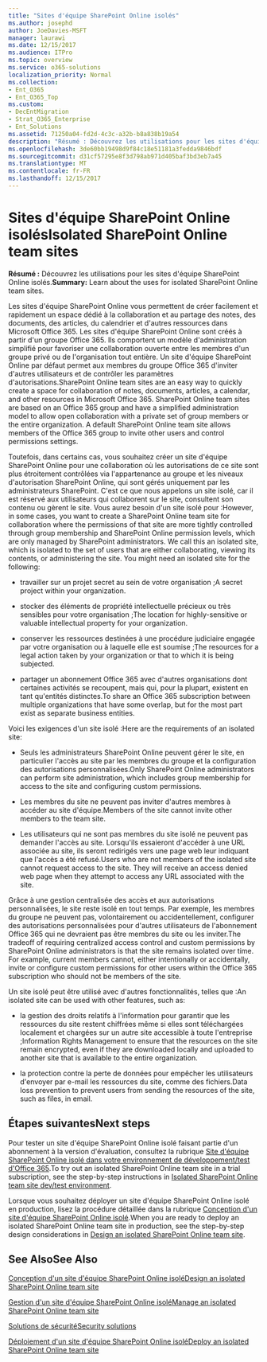 ```yaml
---
title: "Sites d'équipe SharePoint Online isolés"
ms.author: josephd
author: JoeDavies-MSFT
manager: laurawi
ms.date: 12/15/2017
ms.audience: ITPro
ms.topic: overview
ms.service: o365-solutions
localization_priority: Normal
ms.collection:
- Ent_O365
- Ent_O365_Top
ms.custom:
- DecEntMigration
- Strat_O365_Enterprise
- Ent_Solutions
ms.assetid: 71250a04-fd2d-4c3c-a32b-b8a838b19a54
description: "Résumé : Découvrez les utilisations pour les sites d'équipe SharePoint Online isolés."
ms.openlocfilehash: 3de60bb19498d9f84c18e51181a3fedda9846bdf
ms.sourcegitcommit: d31cf57295e8f3d798ab971d405baf3bd3eb7a45
ms.translationtype: MT
ms.contentlocale: fr-FR
ms.lasthandoff: 12/15/2017
---
```

# <a name="isolated-sharepoint-online-team-sites"></a><span data-ttu-id="6b5c3-103">Sites d'équipe SharePoint Online isolés</span><span class="sxs-lookup"><span data-stu-id="6b5c3-103">Isolated SharePoint Online team sites</span></span>

 <span data-ttu-id="6b5c3-104">**Résumé :** Découvrez les utilisations pour les sites d'équipe SharePoint Online isolés.</span><span class="sxs-lookup"><span data-stu-id="6b5c3-104">**Summary:** Learn about the uses for isolated SharePoint Online team sites.</span></span>
  
<span data-ttu-id="6b5c3-p101">Les sites d'équipe SharePoint Online vous permettent de créer facilement et rapidement un espace dédié à la collaboration et au partage des notes, des documents, des articles, du calendrier et d'autres ressources dans Microsoft Office 365. Les sites d'équipe SharePoint Online sont créés à partir d'un groupe Office 365. Ils comportent un modèle d'administration simplifié pour favoriser une collaboration ouverte entre les membres d'un groupe privé ou de l'organisation tout entière. Un site d'équipe SharePoint Online par défaut permet aux membres du groupe Office 365 d'inviter d'autres utilisateurs et de contrôler les paramètres d'autorisations.</span><span class="sxs-lookup"><span data-stu-id="6b5c3-p101">SharePoint Online team sites are an easy way to quickly create a space for collaboration of notes, documents, articles, a calendar, and other resources in Microsoft Office 365. SharePoint Online team sites are based on an Office 365 group and have a simplified administration model to allow open collaboration with a private set of group members or the entire organization. A default SharePoint Online team site allows members of the Office 365 group to invite other users and control permissions settings.</span></span>
  
<span data-ttu-id="6b5c3-p102">Toutefois, dans certains cas, vous souhaitez créer un site d'équipe SharePoint Online pour une collaboration où les autorisations de ce site sont plus étroitement contrôlées via l'appartenance au groupe et les niveaux d'autorisation SharePoint Online, qui sont gérés uniquement par les administrateurs SharePoint. C'est ce que nous appelons un site isolé, car il est réservé aux utilisateurs qui collaborent sur le site, consultent son contenu ou gèrent le site. Vous aurez besoin d'un site isolé pour :</span><span class="sxs-lookup"><span data-stu-id="6b5c3-p102">However, in some cases, you want to create a SharePoint Online team site for collaboration where the permissions of that site are more tightly controlled through group membership and SharePoint Online permission levels, which are only managed by SharePoint administrators. We call this an isolated site, which is isolated to the set of users that are either collaborating, viewing its contents, or administering the site. You might need an isolated site for the following:</span></span>
  
- <span data-ttu-id="6b5c3-111">travailler sur un projet secret au sein de votre organisation ;</span><span class="sxs-lookup"><span data-stu-id="6b5c3-111">A secret project within your organization.</span></span>
    
- <span data-ttu-id="6b5c3-112">stocker des éléments de propriété intellectuelle précieux ou très sensibles pour votre organisation ;</span><span class="sxs-lookup"><span data-stu-id="6b5c3-112">The location for highly-sensitive or valuable intellectual property for your organization.</span></span>
    
- <span data-ttu-id="6b5c3-113">conserver les ressources destinées à une procédure judiciaire engagée par votre organisation ou à laquelle elle est soumise ;</span><span class="sxs-lookup"><span data-stu-id="6b5c3-113">The resources for a legal action taken by your organization or that to which it is being subjected.</span></span>
    
- <span data-ttu-id="6b5c3-114">partager un abonnement Office 365 avec d'autres organisations dont certaines activités se recoupent, mais qui, pour la plupart, existent en tant qu'entités distinctes.</span><span class="sxs-lookup"><span data-stu-id="6b5c3-114">To share an Office 365 subscription between multiple organizations that have some overlap, but for the most part exist as separate business entities.</span></span>
    
<span data-ttu-id="6b5c3-115">Voici les exigences d'un site isolé :</span><span class="sxs-lookup"><span data-stu-id="6b5c3-115">Here are the requirements of an isolated site:</span></span>
  
- <span data-ttu-id="6b5c3-116">Seuls les administrateurs SharePoint Online peuvent gérer le site, en particulier l'accès au site par les membres du groupe et la configuration des autorisations personnalisées.</span><span class="sxs-lookup"><span data-stu-id="6b5c3-116">Only SharePoint Online administrators can perform site administration, which includes group membership for access to the site and configuring custom permissions.</span></span>
    
- <span data-ttu-id="6b5c3-117">Les membres du site ne peuvent pas inviter d'autres membres à accéder au site d'équipe.</span><span class="sxs-lookup"><span data-stu-id="6b5c3-117">Members of the site cannot invite other members to the team site.</span></span>
    
- <span data-ttu-id="6b5c3-p103">Les utilisateurs qui ne sont pas membres du site isolé ne peuvent pas demander l'accès au site. Lorsqu'ils essaieront d'accéder à une URL associée au site, ils seront redirigés vers une page web leur indiquant que l'accès a été refusé.</span><span class="sxs-lookup"><span data-stu-id="6b5c3-p103">Users who are not members of the isolated site cannot request access to the site. They will receive an access denied web page when they attempt to access any URL associated with the site.</span></span>
    
<span data-ttu-id="6b5c3-p104">Grâce à une gestion centralisée des accès et aux autorisations personnalisées, le site reste isolé en tout temps. Par exemple, les membres du groupe ne peuvent pas, volontairement ou accidentellement, configurer des autorisations personnalisées pour d'autres utilisateurs de l'abonnement Office 365 qui ne devraient pas être membres du site ou les inviter.</span><span class="sxs-lookup"><span data-stu-id="6b5c3-p104">The tradeoff of requiring centralized access control and custom permissions by SharePoint Online administrators is that the site remains isolated over time. For example, current members cannot, either intentionally or accidentally, invite or configure custom permissions for other users within the Office 365 subscription who should not be members of the site.</span></span>
  
<span data-ttu-id="6b5c3-122">Un site isolé peut être utilisé avec d'autres fonctionnalités, telles que :</span><span class="sxs-lookup"><span data-stu-id="6b5c3-122">An isolated site can be used with other features, such as:</span></span>
  
- <span data-ttu-id="6b5c3-123">la gestion des droits relatifs à l'information pour garantir que les ressources du site restent chiffrées même si elles sont téléchargées localement et chargées sur un autre site accessible à toute l'entreprise ;</span><span class="sxs-lookup"><span data-stu-id="6b5c3-123">Information Rights Management to ensure that the resources on the site remain encrypted, even if they are downloaded locally and uploaded to another site that is available to the entire organization.</span></span>
    
- <span data-ttu-id="6b5c3-124">la protection contre la perte de données pour empêcher les utilisateurs d'envoyer par e-mail les ressources du site, comme des fichiers.</span><span class="sxs-lookup"><span data-stu-id="6b5c3-124">Data loss prevention to prevent users from sending the resources of the site, such as files, in email.</span></span>
    
## <a name="next-steps"></a><span data-ttu-id="6b5c3-125">Étapes suivantes</span><span class="sxs-lookup"><span data-stu-id="6b5c3-125">Next steps</span></span>

<span data-ttu-id="6b5c3-126">Pour tester un site d'équipe SharePoint Online isolé faisant partie d'un abonnement à la version d'évaluation, consultez la rubrique [Site d'équipe SharePoint Online isolé dans votre environnement de développement/test d'Office 365](isolated-sharepoint-online-team-site-dev-test-environment.md).</span><span class="sxs-lookup"><span data-stu-id="6b5c3-126">To try out an isolated SharePoint Online team site in a trial subscription, see the step-by-step instructions in [Isolated SharePoint Online team site dev/test environment](isolated-sharepoint-online-team-site-dev-test-environment.md).</span></span>
  
<span data-ttu-id="6b5c3-127">Lorsque vous souhaitez déployer un site d'équipe SharePoint Online isolé en production, lisez la procédure détaillée dans la rubrique [Conception d'un site d'équipe SharePoint Online isolé](design-an-isolated-sharepoint-online-team-site.md).</span><span class="sxs-lookup"><span data-stu-id="6b5c3-127">When you are ready to deploy an isolated SharePoint Online team site in production, see the step-by-step design considerations in [Design an isolated SharePoint Online team site](design-an-isolated-sharepoint-online-team-site.md).</span></span>
  
## <a name="see-also"></a><span data-ttu-id="6b5c3-128">See Also</span><span class="sxs-lookup"><span data-stu-id="6b5c3-128">See Also</span></span>

[<span data-ttu-id="6b5c3-129">Conception d'un site d'équipe SharePoint Online isolé</span><span class="sxs-lookup"><span data-stu-id="6b5c3-129">Design an isolated SharePoint Online team site</span></span>](design-an-isolated-sharepoint-online-team-site.md)
  
[<span data-ttu-id="6b5c3-130">Gestion d'un site d'équipe SharePoint Online isolé</span><span class="sxs-lookup"><span data-stu-id="6b5c3-130">Manage an isolated SharePoint Online team site</span></span>](manage-an-isolated-sharepoint-online-team-site.md)
  
[<span data-ttu-id="6b5c3-131">Solutions de sécurité</span><span class="sxs-lookup"><span data-stu-id="6b5c3-131">Security solutions</span></span>](security-solutions.md)

[<span data-ttu-id="6b5c3-132">Déploiement d'un site d'équipe SharePoint Online isolé</span><span class="sxs-lookup"><span data-stu-id="6b5c3-132">Deploy an isolated SharePoint Online team site</span></span>](deploy-an-isolated-sharepoint-online-team-site.md)


